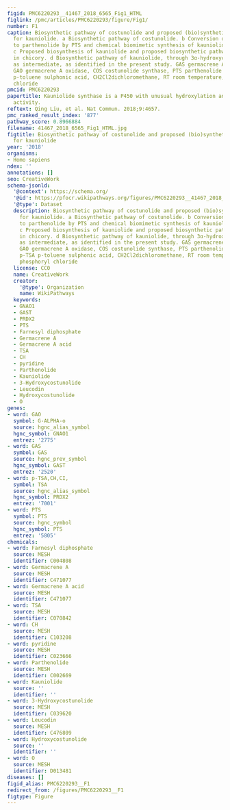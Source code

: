 ```yaml
---
figid: PMC6220293__41467_2018_6565_Fig1_HTML
figlink: /pmc/articles/PMC6220293/figure/Fig1/
number: F1
caption: Biosynthetic pathway of costunolide and proposed (bio)synthetic pathways
  for kauniolide. a Biosynthetic pathway of costunolide. b Conversion of costunolide
  to parthenolide by PTS and chemical biomimetic synthesis of kauniolide from parthenolide.
  c Proposed biosynthesis of kauniolide and proposed biosynthetic pathway of leucodin
  in chicory. d Biosynthetic pathway of kauniolide, through 3α-hydroxycostunolide
  as intermediate, as identified in the present study. GAS germacrene A synthase,
  GAO germacrene A oxidase, COS costunolide synthase, PTS parthenolide synthase, p-TSA
  p-toluene sulphonic acid, CH2Cl2dichloromethane, RT room temperature, POCl3 phosphoryl
  chloride
pmcid: PMC6220293
papertitle: Kauniolide synthase is a P450 with unusual hydroxylation and cyclization-elimination
  activity.
reftext: Qing Liu, et al. Nat Commun. 2018;9:4657.
pmc_ranked_result_index: '877'
pathway_score: 0.8966884
filename: 41467_2018_6565_Fig1_HTML.jpg
figtitle: Biosynthetic pathway of costunolide and proposed (bio)synthetic pathways
  for kauniolide
year: '2018'
organisms:
- Homo sapiens
ndex: ''
annotations: []
seo: CreativeWork
schema-jsonld:
  '@context': https://schema.org/
  '@id': https://pfocr.wikipathways.org/figures/PMC6220293__41467_2018_6565_Fig1_HTML.html
  '@type': Dataset
  description: Biosynthetic pathway of costunolide and proposed (bio)synthetic pathways
    for kauniolide. a Biosynthetic pathway of costunolide. b Conversion of costunolide
    to parthenolide by PTS and chemical biomimetic synthesis of kauniolide from parthenolide.
    c Proposed biosynthesis of kauniolide and proposed biosynthetic pathway of leucodin
    in chicory. d Biosynthetic pathway of kauniolide, through 3α-hydroxycostunolide
    as intermediate, as identified in the present study. GAS germacrene A synthase,
    GAO germacrene A oxidase, COS costunolide synthase, PTS parthenolide synthase,
    p-TSA p-toluene sulphonic acid, CH2Cl2dichloromethane, RT room temperature, POCl3
    phosphoryl chloride
  license: CC0
  name: CreativeWork
  creator:
    '@type': Organization
    name: WikiPathways
  keywords:
  - GNAO1
  - GAST
  - PRDX2
  - PTS
  - Farnesyl diphosphate
  - Germacrene A
  - Germacrene A acid
  - TSA
  - CH
  - pyridine
  - Parthenolide
  - Kauniolide
  - 3-Hydroxycostunolide
  - Leucodin
  - Hydroxycostunolide
  - O
genes:
- word: GAO
  symbol: G-ALPHA-o
  source: hgnc_alias_symbol
  hgnc_symbol: GNAO1
  entrez: '2775'
- word: GAS
  symbol: GAS
  source: hgnc_prev_symbol
  hgnc_symbol: GAST
  entrez: '2520'
- word: p-TSA,CH,CI,
  symbol: TSA
  source: hgnc_alias_symbol
  hgnc_symbol: PRDX2
  entrez: '7001'
- word: PTS
  symbol: PTS
  source: hgnc_symbol
  hgnc_symbol: PTS
  entrez: '5805'
chemicals:
- word: Farnesyl diphosphate
  source: MESH
  identifier: C004808
- word: Germacrene A
  source: MESH
  identifier: C471077
- word: Germacrene A acid
  source: MESH
  identifier: C471077
- word: TSA
  source: MESH
  identifier: C070842
- word: CH
  source: MESH
  identifier: C103208
- word: pyridine
  source: MESH
  identifier: C023666
- word: Parthenolide
  source: MESH
  identifier: C002669
- word: Kauniolide
  source: ''
  identifier: ''
- word: 3-Hydroxycostunolide
  source: MESH
  identifier: C039620
- word: Leucodin
  source: MESH
  identifier: C476809
- word: Hydroxycostunolide
  source: ''
  identifier: ''
- word: O
  source: MESH
  identifier: D013481
diseases: []
figid_alias: PMC6220293__F1
redirect_from: /figures/PMC6220293__F1
figtype: Figure
---
```

